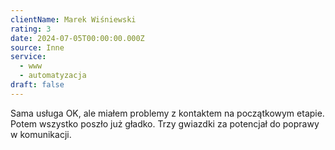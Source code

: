 ```yaml
---
clientName: Marek Wiśniewski
rating: 3
date: 2024-07-05T00:00:00.000Z
source: Inne
service:
  - www
  - automatyzacja
draft: false
---
```


Sama usługa OK, ale miałem problemy z kontaktem na początkowym etapie. Potem wszystko poszło już gładko. Trzy gwiazdki za potencjał do poprawy w komunikacji.
